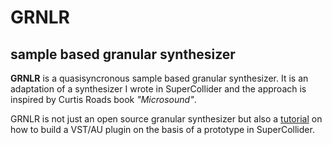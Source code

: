 # GRNLR
## sample based granular synthesizer
**GRNLR** is a quasisyncronous sample based granular synthesizer. It is an adaptation of
a synthesizer I wrote in SuperCollider and the approach is inspired by Curtis Roads book
*"Microsound"*.

GRNLR is not just an open source granular synthesizer but also a
 [tutorial](https://github.com/passivist/GRNLR/wiki)
on how to build a VST/AU plugin on the basis of a prototype in SuperCollider.
